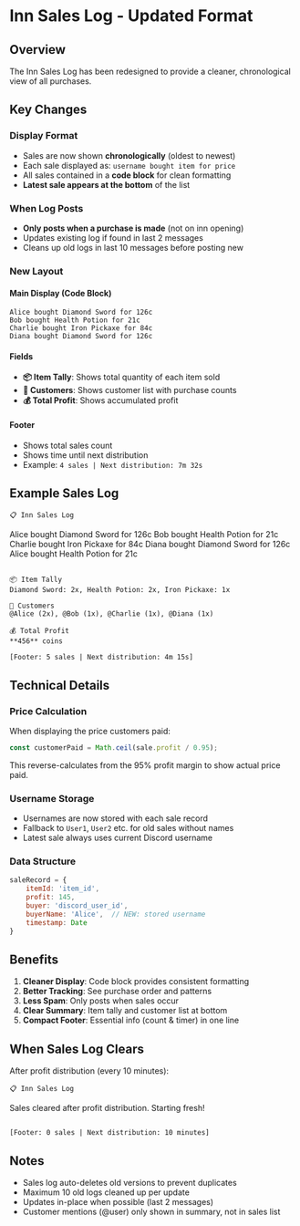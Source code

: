 # Inn Sales Log - Updated Format

## Overview
The Inn Sales Log has been redesigned to provide a cleaner, chronological view of all purchases.

## Key Changes

### Display Format
- Sales are now shown **chronologically** (oldest to newest)
- Each sale displayed as: `username bought item for price`
- All sales contained in a **code block** for clean formatting
- **Latest sale appears at the bottom** of the list

### When Log Posts
- **Only posts when a purchase is made** (not on inn opening)
- Updates existing log if found in last 2 messages
- Cleans up old logs in last 10 messages before posting new

### New Layout

#### Main Display (Code Block)
```
Alice bought Diamond Sword for 126c
Bob bought Health Potion for 21c
Charlie bought Iron Pickaxe for 84c
Diana bought Diamond Sword for 126c
```

#### Fields
- **📦 Item Tally**: Shows total quantity of each item sold
- **👥 Customers**: Shows customer list with purchase counts
- **💰 Total Profit**: Shows accumulated profit

#### Footer
- Shows total sales count
- Shows time until next distribution
- Example: `4 sales | Next distribution: 7m 32s`

## Example Sales Log

```
📋 Inn Sales Log

```
Alice bought Diamond Sword for 126c
Bob bought Health Potion for 21c
Charlie bought Iron Pickaxe for 84c
Diana bought Diamond Sword for 126c
Alice bought Health Potion for 21c
```

📦 Item Tally
Diamond Sword: 2x, Health Potion: 2x, Iron Pickaxe: 1x

👥 Customers
@Alice (2x), @Bob (1x), @Charlie (1x), @Diana (1x)

💰 Total Profit
**456** coins

[Footer: 5 sales | Next distribution: 4m 15s]
```

## Technical Details

### Price Calculation
When displaying the price customers paid:
```javascript
const customerPaid = Math.ceil(sale.profit / 0.95);
```
This reverse-calculates from the 95% profit margin to show actual price paid.

### Username Storage
- Usernames are now stored with each sale record
- Fallback to `User1`, `User2` etc. for old sales without names
- Latest sale always uses current Discord username

### Data Structure
```javascript
saleRecord = {
    itemId: 'item_id',
    profit: 145,
    buyer: 'discord_user_id',
    buyerName: 'Alice',  // NEW: stored username
    timestamp: Date
}
```

## Benefits

1. **Cleaner Display**: Code block provides consistent formatting
2. **Better Tracking**: See purchase order and patterns
3. **Less Spam**: Only posts when sales occur
4. **Clear Summary**: Item tally and customer list at bottom
5. **Compact Footer**: Essential info (count & timer) in one line

## When Sales Log Clears

After profit distribution (every 10 minutes):
```
📋 Inn Sales Log

```
Sales cleared after profit distribution.
Starting fresh!
```

[Footer: 0 sales | Next distribution: 10 minutes]
```

## Notes

- Sales log auto-deletes old versions to prevent duplicates
- Maximum 10 old logs cleaned up per update
- Updates in-place when possible (last 2 messages)
- Customer mentions (@user) only shown in summary, not in sales list
